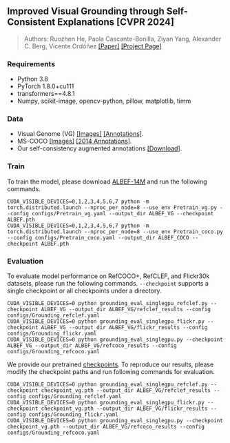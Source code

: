 ## Improved Visual Grounding through Self-Consistent Explanations [CVPR 2024]
> Authors: Ruozhen He, Paola Cascante-Bonilla, Ziyan Yang, Alexander C. Berg, Vicente Ordóñez
[\[Paper\]](https://arxiv.org/abs/2312.04554) [\[Project Page\]](https://catherine-r-he.github.io/SelfEQ/)

### Requirements
- Python 3.8
- PyTorch 1.8.0+cu111
- transformers==4.8.1
- Numpy, scikit-image, opencv-python, pillow, matplotlib, timm

### Data
- Visual Genome (VG) [\[Images\]](https://visualgenome.org/) [\[Annotations\]](https://drive.google.com/drive/folders/1XhFVjJ2cm2HNeNVOZrUrPG_MpprHLWgv?usp=share_link).
- MS-COCO [\[Images\]](https://cocodataset.org/#download) [\[2014 Annotations\]](https://cocodataset.org/#download).
- Our self-consistency augmented annotations [\[Download\]](https://drive.google.com/drive/folders/1k0eEor_hbUlwZZLw3E4VWaffMRRf04O0?usp=drive_link).

### Train
To train the model, please download [ALBEF-14M](https://github.com/salesforce/ALBEF) and run the following commands.
```Shell
CUDA_VISIBLE_DEVICES=0,1,2,3,4,5,6,7 python -m torch.distributed.launch --nproc_per_node=8 --use_env Pretrain_vg.py --config configs/Pretrain_vg.yaml --output_dir ALBEF_VG --checkpoint ALBEF.pth 
CUDA_VISIBLE_DEVICES=0,1,2,3,4,5,6,7 python -m torch.distributed.launch --nproc_per_node=8 --use_env Pretrain_coco.py --config configs/Pretrain_coco.yaml --output_dir ALBEF_COCO --checkpoint ALBEF.pth 
```

### Evaluation
To evaluate model performance on RefCOCO+, RefCLEF, and Flickr30k datasets, please run the following commands. ```--checkpoint``` supports a single checkpoint or all checkpoints under a directory.
```Shell
CUDA_VISIBLE_DEVICES=0 python grounding_eval_singlegpu_refclef.py --checkpoint ALBEF_VG --output_dir ALBEF_VG/refclef_results --config configs/Grounding_refclef.yaml
CUDA_VISIBLE_DEVICES=0 python grounding_eval_singlegpu_flickr.py --checkpoint ALBEF_VG --output_dir ALBEF_VG/flickr_results --config configs/Grounding_flickr.yaml
CUDA_VISIBLE_DEVICES=0 python grounding_eval_singlegpu.py --checkpoint ALBEF_VG --output_dir ALBEF_VG/refcoco_results --config configs/Grounding_refcoco.yaml
```

We provide our pretrained [checkpoints](https://drive.google.com/drive/folders/1k0eEor_hbUlwZZLw3E4VWaffMRRf04O0?usp=drive_link). To reproduce our results, please modify the checkpoint paths and run following commands for evaluation.
```Shell
CUDA_VISIBLE_DEVICES=0 python grounding_eval_singlegpu_refclef.py --checkpoint checkpoint_vg.pth --output_dir ALBEF_VG/refclef_results --config configs/Grounding_refclef.yaml
CUDA_VISIBLE_DEVICES=0 python grounding_eval_singlegpu_flickr.py --checkpoint checkpoint_vg.pth --output_dir ALBEF_VG/flickr_results --config configs/Grounding_flickr.yaml
CUDA_VISIBLE_DEVICES=0 python grounding_eval_singlegpu.py --checkpoint checkpoint_vg.pth --output_dir ALBEF_VG/refcoco_results --config configs/Grounding_refcoco.yaml
```
